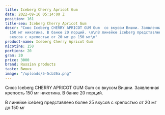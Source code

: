 ```yaml
---
title: Iceberg Cherry Apricot Gum
date: 2022-09-16 05:14:00 Z
position: 161
title-seo: Iceberg Cherry Apricot Gum
descr: "Снюс Iceberg CHERRY APRICOT GUM Gum  со вкусом Вишни. Заявленная крепость
  150 мг никотина. В банке 20 порций. \n\nВ линейке iceberg представлено более 25
  вкусов с крепостью от 20 мг до 150 мг\n"
product-name: Iceberg Cherry Apricot Gum
nicotine: 150
portions: 20
gram: 20
price: 3000
brand: Russian products
taste: Вишня
image: "/uploads/5-5cb36a.png"
---
```


Снюс Iceberg CHERRY APRICOT GUM Gum  со вкусом Вишни. Заявленная крепость 150 мг никотина. В банке 20 порций. 

В линейке iceberg представлено более 25 вкусов с крепостью от 20 мг до 150 мг
